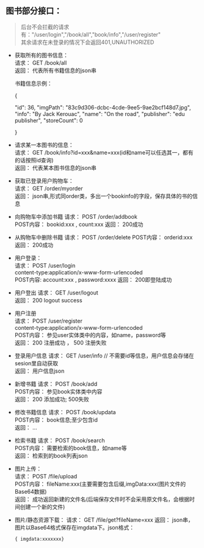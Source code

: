 ## 图书部分接口：
> 后台不会拦截的请求有："/user/login","/book/all","book/info","/user/register"  
> 其余请求在未登录的情况下会返回401,UNAUTHORIZED

* 获取所有的图书信息：  
    请求： GET  /book/all  
    返回： 代表所有书籍信息的json串
    
    书籍信息示例：
    
    {
    
    "id": 36,
    "imgPath": "83c9d306-dcbc-4cde-9ee5-9ae2bcf148d7.jpg",
    "info": "By Jack Kerouac",
    "name": "On the road",
    "publisher": "edu publisher",
    "storeCount": 0
    
     }
    
* 请求某一本图书的信息：  
    请求： GET /book/info?id=xxx&name=xxx(id和name可以任选其一，都有的话按照id查询)  
    返回： 代表某本图书信息的json串
    
* 获取已登录用户购物车：  
    请求： GET /order/myorder  
    返回： json串,形式同order类，多出一个bookinfo的字段，保存具体的书的信息  
    
* 向购物车中添加书籍
    请求： POST /order/addbook  
    POST内容： bookid:xxx , count:xxx
    返回： 200成功
    
* 从购物车中删除书籍
    请求： POST /order/delete
    POST内容： orderid:xxx
    返回： 200成功
    
* 用户登录：  
    请求： POST /user/login   
    content-type:application/x-www-form-urlencoded  
    POST内容: account:xxx , password:xxxx
    返回： 200即登陆成功
    
* 用户登出
    请求： GET /user/logout  
    返回： 200 logout success  
    
* 用户注册  
    请求： POST /user/register   
    content-type:application/x-www-form-urlencoded  
    POST内容： 参见user实体类中的内容，如name，password等   
    返回： 200 注册成功 ， 500 注册失败
    
* 登录用户信息
    请求： GET /user/info  // 不需要id等信息，用户信息会存储在sesion里自动获取   
    返回： 用户信息json  
    
* 新增书籍
    请求： POST /book/add  
    POST内容： 参见book实体类中内容  
    返回： 200 添加成功; 500失败  
    
* 修改书籍信息
    请求： POST /book/updata  
    POST内容： book信息;至少包含id  
    返回： ...
    
* 检索书籍
    请求： POST /book/search  
    POST内容： 需要检索的book信息，如name等  
    返回： 检索到的book列表json
    
* 图片上传：  
    请求： POST /file/upload   
    POST内容： fileName:xxx(主要需要包含后缀,imgData:xxx(图片文件的Base64数据)  
    返回： 成功返回新建的文件名(后端保存文件时不会采用原文件名，会根据时间创建一个新的文件)  
    
* 图片/静态资源下载：
    请求： GET /file/get?fileName=xxx
    返回： json串，图片以Base64格式保存在imgdata下。json格式：
    ~~~
  { imgdata:xxxxxxx}
  ~~~
  
    